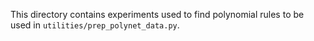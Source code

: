 This directory contains experiments used to find polynomial rules to be used in `utilities/prep_polynet_data.py`.
